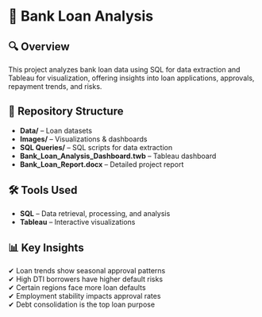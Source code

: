 # 📌 Bank Loan Analysis

## 🔍 Overview
This project analyzes bank loan data using SQL for data extraction and Tableau for visualization, offering insights into loan applications, approvals, repayment trends, and risks.

## 📂 Repository Structure
- **Data/** – Loan datasets  
- **Images/** – Visualizations & dashboards  
- **SQL Queries/** – SQL scripts for data extraction  
- **Bank_Loan_Analysis_Dashboard.twb** – Tableau dashboard  
- **Bank_Loan_Report.docx** – Detailed project report  

## 🛠️ Tools Used
- **SQL** – Data retrieval, processing, and analysis  
- **Tableau** – Interactive visualizations  

## 📊 Key Insights
✔ Loan trends show seasonal approval patterns  
✔ High DTI borrowers have higher default risks  
✔ Certain regions face more loan defaults  
✔ Employment stability impacts approval rates  
✔ Debt consolidation is the top loan purpose 
